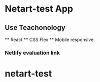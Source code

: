 # Netart-test App

## Use Teachonology

 ** React
 ** CSS Flex
 ** Mobile responsive.


### Netlify   evaluation link



# netart-test
